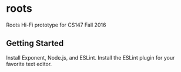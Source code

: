 # roots
Roots Hi-Fi prototype for CS147 Fall 2016

## Getting Started

Install Exponent, Node.js, and ESLint. Install the ESLint plugin for your
favorite text editor.
